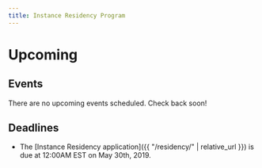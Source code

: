 ```yaml
---
title: Instance Residency Program
---
```


# Upcoming

## Events

There are no upcoming events scheduled. Check back soon!

## Deadlines

* The [Instance Residency application]({{ "/residency/" | relative_url }}) is due at 12:00AM EST on May 30th, 2019.
